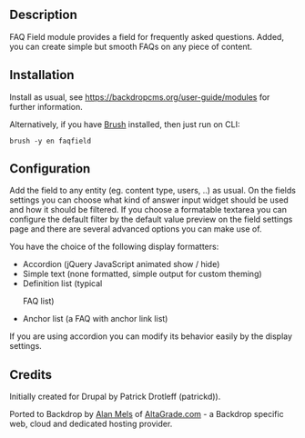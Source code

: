 Description
-----------

FAQ Field module provides a field for frequently asked questions.
Added, you can create simple but smooth FAQs on any piece of content.


Installation
-------------

Install as usual, see https://backdropcms.org/user-guide/modules for further information.

Alternatively, if you have [Brush](https://github.com/backdrop-contrib/brush) installed, then just run on CLI:
```
brush -y en faqfield
```

Configuration
-------------
  Add the field to any entity (eg. content type, users, ..) as usual.
  On the fields settings you can choose what kind of answer input widget should
  be used and how it should be filtered. If you choose a formatable textarea
  you can configure the default filter by the default value preview on the field
  settings page and there are several advanced options you can make use of.

  You have the choice of the following display formatters:

  - Accordion (jQuery JavaScript animated show / hide)
  - Simple text (none formatted, simple output for custom theming)
  - Definition list (typical <dl> FAQ list)
  - Anchor list (a FAQ with anchor link list)

  If you are using accordion you can modify its behavior easily by the display
  settings.

Credits
-------
Initially created for Drupal by Patrick Drotleff (patrickd)).

Ported to Backdrop by [Alan Mels](https://github.com/alanmels) of [AltaGrade.com](https://github.com/altagrade) - a Backdrop specific web, cloud and dedicated hosting provider.
